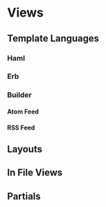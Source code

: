 Views
=====

Template Languages
------------------

### Haml

### Erb

### Builder

#### Atom Feed

#### RSS Feed

Layouts
-------

In File Views
-------------

Partials
--------


